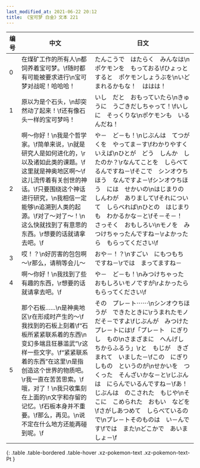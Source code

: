 ```yaml
---
last_modified_at: 2021-06-22 20:12
title: 《宝可梦 白金》文本 221
---
```

| 编号 | 中文 | 日文 |
| ---- | ---- | ---- |
| 0 | 在煤矿工作的所有人\n都饲养着宝可梦。\f随时都有可能被要求进行\n宝可梦对战呢！哈哈哈！ | たんこうで　はたらく　みんなは\nポケモンを　もっておる\fひょっとすると　ポケモンしょうぶを\nいどまれるかもな！　ははは！ |
| 1 | 原以为是个石头，\n却突然动了起来！\f还有像石头一样的宝可梦吗！ | いし　だと　おもっていたら\nきゅうに　うごきだしちゃって！\fいしに　そっくりな\nポケモンも　いるんだね！ |
| 2 | 啊～你好！\n我是个哲学家。\f简单来说，\n就是研究人是如何进化的，\r以及诸如此类的课题。\f这里就是神奥地区啊～\f这儿流传着有关创世的神话。\f只要围绕这个神话进行研究，\n我相信一定能够\n追溯到人类的起源。\f对了～对了～！\n这么快就找到了有意思的东西。\r想要的话就请拿去吧。\f | や－　ど－も！\nじぶんは　てつがくを　やってま－す\fわかりやすく　いえば\nひとが　どう　しんか　したのか？\rなんてことを　しらべてるんですね－\fそこで　シンオウちほう　なんですよ－\fシンオウちほう　には　せかいの\nはじまりの　しんわが　ありまして\fそれについて　しらべれば\nひとの　はじまりも　わかるかな－と\fそ－そ－！　さっそく　おもしろい\nモノを　みつけちゃったんですね－\rよかったら　もらってください\f |
| 3 | 哎！？\n好厉害的包包啊～\r那么，请稍等会儿～ | おや－！？\nすごい　にもつもち　ですね－\rでは　まってますね－ |
| 4 | 啊～你好！\n我找到了些有趣的东西，\r想要的话就请拿去吧。\f | や－　ど－も！\nみつけちゃった　おもしろいモノですが\rよかったら　もらってください\f |
| 5 | 那个石板……\n是神奥地区\r在形成时产生的～\f我找到的石板上刻着\f“石板所紧紧联系着的东西\n变幻多端且狂暴滥武”\r这样一些文字。\f“紧紧联系着的东西”在这里\n是指创造这个世界的物质吧。\r我一直在苦苦思索。\f哦，对了！\n我只收集刻在上面的\n文字和存留的记忆。\f石板本身并不重要。\f那么，再见。\n说不定在什么地方还能再碰到呢。\f | その　プレ－ト⋯⋯\nシンオウちほうが　できたときに\rうまれたモノ　だそ－ですよ\fじぶんが　みつけた　プレ－トには\f「プレ－ト　にぎりし　もの\nさまざまに　へんげし　ちからふるう」\rと　もじが　きざまれて　いました－\fこの　にぎりしもの　というのが\nせかいを　つくった　そんざいかな－と\rじぶんは　にらんでいるんですね－\fあ！　じぶんは　のこされた　もじや\nそこに　こめられた　おもい　などを\fさがしあつめて　しらべているので\nプレ－トそのものは　い－んです\fでは　また\nどこかで　あいましょ－\f |
{: .table .table-bordered .table-hover .xz-pokemon-text .xz-pokemon-text-Pt }
